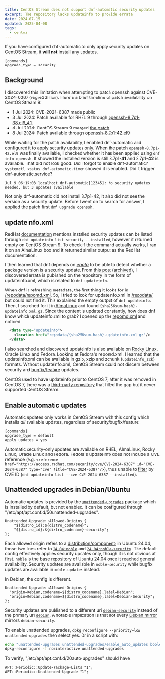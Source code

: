 ```yaml
---
title: CentOS Stream does not support dnf-automatic security updates
excerpt: The repository lacks updateinfo to provide errata
date: 2024-07-15
updated: 2025-04-08
tags:
  - centos
---
```


If you have configured dnf-automatic to only apply security updates on CentOS Stream, it **will not** install any updates.

```plain /etc/dnf/automatic.conf
[commands]
upgrade_type = security
```

## Background

I discovered this limitation when attempting to patch openssh against CVE-2024-6387 (regreSSHion). Here's a brief timeline of patch availability on CentOS Stream 9:

- 1 Jul 2024: CVE-2024-6387 made public
- 3 Jul 2024: Patch available for RHEL 9 through [openssh-8.7p1-38.el9_4.1](https://access.redhat.com/errata/RHSA-2024:4312).
- 4 Jul 2024: CentOS Stream 9 merged [the patch](https://gitlab.com/redhat/centos-stream/rpms/openssh/-/merge_requests/78)
- 8 Jul 2024: Patch available through [openssh-8.7p1-42.el9](https://mirror.stream.centos.org/9-stream/BaseOS/x86_64/os/Packages/)

While waiting for the patch availability, I enabled dnf-automatic and configured it to apply security updates only. When the patch `openssh-8.7p1-42.el9` was finally available, I checked whether it has been applied using `dnf info openssh`. It showed the installed version is still 8.7p1-**41** and 8.7p1-**42** is available. That did not look good. Did I forgot to enable dnf-automatic? `systemctl status dnf-automatic.timer` showed it is enabled. Did it trigger dnf-automatic.service?

```plain journalctl -r -u dnf-automatic.service
Jul 9 06:15:03 localhost dnf-automatic[12345]: No security updates needed, but 3 updates available
```

Not only dnf-automatic did not install 8.7p1-42, it also did not see the version as a security update. Before I went on to search for answer, I applied the patch first `dnf upgrade openssh`.

## updateinfo.xml

RedHat [documentation](https://docs.redhat.com/en/documentation/red_hat_enterprise_linux/9/html-single/managing_and_monitoring_security_updates/index#displaying-security-updates-that-are-installed-on-a-host_identifying-security-updates) mentions installed security updates can be listed through `dnf updateinfo list security --installed`, however it returned empty on CentOS Stream 9. To check if the command actually works, I ran it on an AlmaLinux box and it returned similar output as the RedHat documentation.

I then learned that dnf depends on [_errata_](https://forums.rockylinux.org/t/dnf-security-updates/8327) to be able to detect whether a package version is a security update. From [this post](https://www.caseylabs.com/centos-automatic-security-updates-do-not-work/) ([archived](https://web.archive.org/web/20211011104926/https://www.caseylabs.com/centos-automatic-security-updates-do-not-work/)), I discovered errata is published on the repository in the form of updateinfo.xml, which is related to `dnf updateinfo`.

When dnf is refreshing metadata, the first thing it looks for is [/repodata/repomd.xml](https://mirror.stream.centos.org/9-stream/BaseOS/x86_64/os/repodata/repomd.xml). So, I tried to look for updateinfo.xml in [/repodata/](https://mirror.stream.centos.org/9-stream/BaseOS/x86_64/os/repodata/) but could not find it. This explained the empty output of `dnf updateinfo`. Then, I searched for it in [AlmaLinux](https://repo.almalinux.org/almalinux/9/BaseOS/x86_64/os/repodata/) and found `{sha256sum-hash}-updateinfo.xml.gz`. Since the content is updated constantly, how does dnf know which updateinfo.xml to grab? I opened up the [repomd.xml](https://repo.almalinux.org/almalinux/9/BaseOS/x86_64/os/repodata/repomd.xml) and noticed

```xml
  <data type="updateinfo">
    <location href="repodata/{sha256sum-hash}-updateinfo.xml.gz"/>
  </data>
```

I also searched and discovered updateinfo is also available on [Rocky Linux](https://download.rockylinux.org/pub/rocky/9/BaseOS/x86_64/os/repodata/), [Oracle Linux](https://yum.oracle.com/repo/OracleLinux/OL9/baseos/latest/x86_64/repodata/) and [Fedora](https://dl.fedoraproject.org/pub/fedora/linux/updates/40/Everything/x86_64/repodata/). Looking at Fedora's [repomd.xml](https://dl.fedoraproject.org/pub/fedora/linux/updates/40/Everything/x86_64/repodata/repomd.xml), I learned that the updateinfo.xml can be available in gzip, xzip and zchunk (`updateinfo_zck`) formats. Without updateinfo.xml, CentOS Stream could not discern between security and [bugfix/feature](https://access.redhat.com/articles/explaining_redhat_errata) updates.

CentOS used to have updateinfo prior to CentOS 7; after it was removed in CentOS 7, there was a [third-party repository](https://updateinfo.cefs.steve-meier.de/) that filled the gap but it never supported CentOS Stream.

## Enable automatic updates

Automatic updates only works in CentOS Stream with this config which installs _all_ available updates, regardless of security/bugfix/feature:

```plain /etc/dnf/automatic.conf
[commands]
upgrade_type = default
apply_updates = yes
```

Automatic security-only updates are available on RHEL, AlmaLinux, Rocky Linux, Oracle Linux and Fedora. Fedora's updateinfo does not include a CVE reference (e.g. `<reference href="https://access.redhat.com/security/cve/CVE-2024-6387" id="CVE-2024-6387" type="cve" title="CVE-2024-6387"/>`), thus unable to [filter](https://docs.oracle.com/en/learn/ol-dnf-security/#filter-the-list-of-security-updates) by CVE ID (`dnf updateinfo list --cve CVE-2024-6387 --installed`).

## Unattended upgrades in Debian/Ubuntu

Automatic updates is provided by the [`unattended-upgrades`](https://pkgs.org/download/unattended-upgrades) package which is installed by default, but not enabled. It can be configured through "/etc/apt/apt.conf.d/50unattended-upgrades".

```plain /etc/apt/apt.conf.d/50unattended-upgrades
Unattended-Upgrade::Allowed-Origins {
	"${distro_id}:${distro_codename}";
	"${distro_id}:${distro_codename}-security";
};
```

Each allowed origin refers to a [distribution/component](https://manpages.debian.org/bookworm/apt/sources.list.5.en.html#THE_DEB_AND_DEB-SRC_TYPES:_GENERAL_FORMAT); in Ubuntu 24.04, those two lines refer to [`24.04:noble`](https://mirrors.edge.kernel.org/ubuntu/dists/noble/) and [`24.04:noble-security`](https://mirrors.edge.kernel.org/ubuntu/dists/noble-security/). The default config effectively applies security updates only, though it is not obvious at first. `noble` is the base repository of Ubuntu 24.04 once it reached general availability. Security updates are available in `noble-security` while bugfix updates are available in `noble-updates` instead.

In Debian, the config is different.

```plain /etc/apt/apt.conf.d/50unattended-upgrades
Unattended-Upgrade::Allowed-Origins {
  "origin=Debian,codename=${distro_codename},label=Debian";
  "origin=Debian,codename=${distro_codename},label=Debian-Security";
};
```

Security updates are published to a different uri [`debian-security`](https://archive.debian.org/debian-security/) instead of the primary uri [`debian`](https://archive.debian.org/debian/). A notable implication is that not every [Debian mirror](https://www.debian.org/mirror/list) mirrors `debian-security`.

To enable unattended upgrades, `dpkg-reconfigure --priority=low unattended-upgrades` then select yes. Or in a script with:

```sh
echo "unattended-upgrades unattended-upgrades/enable_auto_updates boolean true" | debconf-set-selections
dpkg-reconfigure -f noninteractive unattended-upgrades
```

To verify, "/etc/apt/apt.conf.d/20auto-upgrades" should have

```plain
APT::Periodic::Update-Package-Lists "1";
APT::Periodic::Unattended-Upgrade "1";
```
